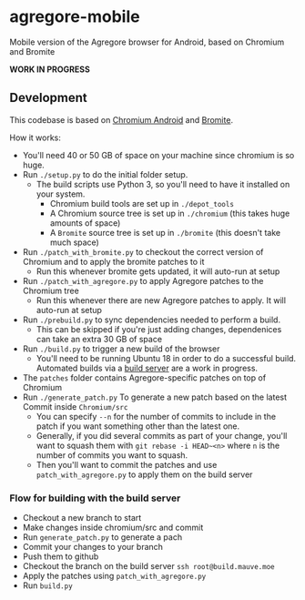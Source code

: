# agregore-mobile
Mobile version of the Agregore browser for Android, based on Chromium and Bromite

**WORK IN PROGRESS**

## Development

This codebase is based on [Chromium Android](https://chromium.googlesource.com/chromium/src/+/HEAD/docs/android_build_instructions.md) and [Bromite](https://github.com/bromite/bromite).

How it works:

- You'll need 40 or 50 GB of space on your machine since chromium is so huge.
- Run `./setup.py` to do the initial folder setup.
  - The build scripts use Python 3, so you'll need to have it installed on your system.
	- Chromium build tools are set up in `./depot_tools`
	- A Chromium source tree is set up in `./chromium` (this takes huge amounts of space)
	- A `Bromite` source tree is set up in `./bromite` (this doesn't take much space)
- Run `./patch_with_bromite.py` to checkout the correct version of Chromium and to apply the bromite patches to it
  - Run this whenever bromite gets updated, it will auto-run at setup
- Run `./patch_with_agregore.py` to apply Agregore patches to the Chromium tree
  - Run this whenever there are new Agregore patches to apply. It will auto-run at setup
- Run `./prebuild.py` to sync dependencies needed to perform a build.
	- This can be skipped if you're just adding changes, dependenices can take an extra 30 GB of space
- Run `./build.py` to trigger a new build of the browser
  - You'll need to be running Ubuntu 18 in order to do a successful build.
  Automated builds via a [build server](https://build.mauve.moe) are a work in progress.
- The `patches` folder contains Agregore-specific patches on top of Chromium
- Run `./generate_patch.py` To generate a new patch based on the latest Commit inside `Chromium/src`
	- You can specify `--n` for the number of commits to include in the patch if you want something other than the latest one.
	- Generally, if you did several commits as part of your change, you'll want to squash them with `git rebase -i HEAD~<n>` where `n` is the number of commits you want to squash.
	- Then you'll want to commit the patches and use `patch_with_agregore.py` to apply them on the build server

### Flow for building with the build server

- Checkout a new branch to start
- Make changes inside chromium/src and commit
- Run `generate_patch.py` to generate a pach
- Commit your changes to your branch
- Push them to github
- Checkout the branch on the build server `ssh root@build.mauve.moe`
- Apply the patches using `patch_with_agregore.py`
- Run `build.py`
